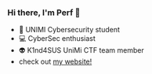 ### Hi there, I'm Perf 👋

- 🌱 UNIMI Cybersecurity student
- 💻 CyberSec enthusiast
- 👽 K1nd4SUS UniMi CTF team member
- check out [my website!](https://mattiaperfumo.it)
<!--
**mperf/mperf** is a ✨ _special_ ✨ repository because its `README.md` (this file) appears on your GitHub profile.

Here are some ideas to get you started:

- 🌱 currently IT high school student
- 👯 I’m looking to collaborate on ...
- 🤔 I’m looking for help with ...
- 💬 Ask me about ...
- 📫 How to reach me: ...
- 😄 Pronouns: ...
- ⚡ Fun fact: ...
-->
